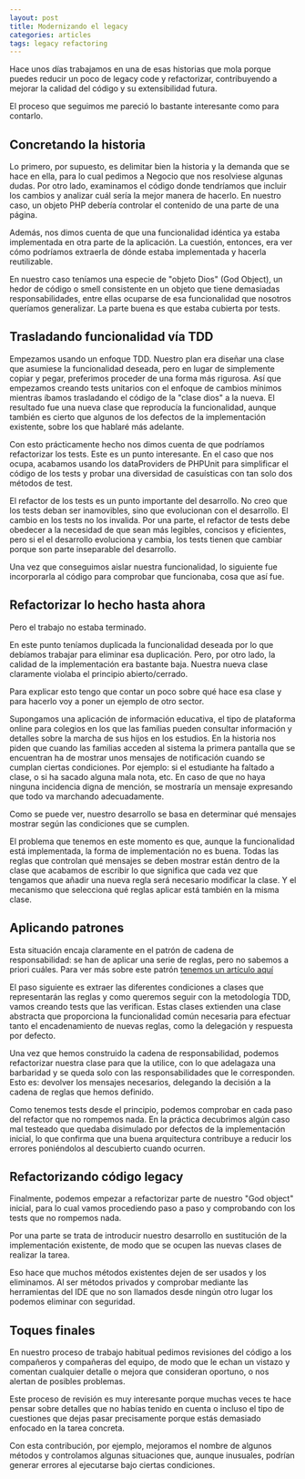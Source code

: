 ```yaml
---
layout: post
title: Modernizando el legacy
categories: articles
tags: legacy refactoring
---
```


Hace unos días trabajamos en una de esas historias que mola porque puedes reducir un poco de legacy code y refactorizar, contribuyendo a mejorar la calidad del código y su extensibilidad futura. 

El proceso que seguimos me pareció lo bastante interesante como para contarlo.

## Concretando la historia

Lo primero, por supuesto, es delimitar bien la historia y la demanda que se hace en ella, para lo cual pedimos a Negocio que nos resolviese algunas dudas. Por otro lado, examinamos el código donde tendríamos que incluir los cambios y analizar cuál sería la mejor manera de hacerlo. En nuestro caso, un objeto PHP debería controlar el contenido de una parte de una página.

Además, nos dimos cuenta de que una funcionalidad idéntica ya estaba implementada en otra parte de la aplicación. La cuestión, entonces, era ver cómo podríamos extraerla de dónde estaba implementada y hacerla reutilizable.

En nuestro caso teníamos una especie de "objeto Dios" (God Object), un hedor de código o smell consistente en un objeto que tiene demasiadas responsabilidades, entre ellas ocuparse de esa funcionalidad que nosotros queríamos generalizar. La parte buena es que estaba cubierta por tests.

## Trasladando funcionalidad vía TDD

Empezamos usando un enfoque TDD. Nuestro plan era diseñar una clase que asumiese la funcionalidad deseada, pero en lugar de simplemente copiar y pegar, preferimos proceder de una forma más rigurosa. Así que empezamos creando tests unitarios con el enfoque de cambios mínimos mientras íbamos trasladando el código de la "clase dios" a la nueva. El resultado fue una nueva clase que reproducía la funcionalidad, aunque también es cierto que algunos de los defectos de la implementación existente, sobre los que hablaré más adelante.

Con esto prácticamente hecho nos dimos cuenta de que podríamos refactorizar los tests. Este es un punto interesante. En el caso que nos ocupa, acabamos usando los dataProviders de PHPUnit para simplificar el código de los tests y probar una diversidad de casuísticas con tan solo dos métodos de test.

El refactor de los tests es un punto importante del desarrollo. No creo que los tests deban ser inamovibles, sino que evolucionan con el desarrollo. El cambio en los tests no los invalida. Por una parte, el refactor de tests debe obedecer a la necesidad de que sean más legibles, concisos y eficientes, pero si el el desarrollo evoluciona y cambia, los tests tienen que cambiar porque son parte inseparable del desarrollo.

Una vez que conseguimos aislar nuestra funcionalidad, lo siguiente fue incorporarla al código para comprobar que funcionaba, cosa que así fue.

## Refactorizar lo hecho hasta ahora

Pero el trabajo no estaba terminado.

En este punto teníamos duplicada la funcionalidad deseada por lo que debíamos trabajar para eliminar esa duplicación. Pero, por otro lado, la calidad de la implementación era bastante baja. Nuestra nueva clase claramente violaba el principio abierto/cerrado. 

Para explicar esto tengo que contar un poco sobre qué hace esa clase y para hacerlo voy a poner un ejemplo de otro sector.

Supongamos una aplicación de información educativa, el tipo de plataforma online para colegios en los que las familias pueden consultar información y detalles sobre la marcha de sus hijos en los estudios. En la historia nos piden que cuando las familias acceden al sistema la primera pantalla que se encuentran ha de mostrar unos mensajes de notificación cuando se cumplan ciertas condiciones. Por ejemplo: si el estudiante ha faltado a clase, o si ha sacado alguna mala nota, etc. En caso de que no haya ninguna incidencia digna de mención, se mostraría un mensaje expresando que todo va marchando adecuadamente.

Como se puede ver, nuestro desarrollo se basa en determinar qué mensajes mostrar según las condiciones que se cumplen.

El problema que tenemos en este momento es que, aunque la funcionalidad está implementada, la forma de implementación no es buena. Todas las reglas que controlan qué mensajes se deben mostrar están dentro de la clase que acabamos de escribir lo que significa que cada vez que tengamos que añadir una nueva regla será necesario modificar la clase. Y el mecanismo que selecciona qué reglas aplicar está también en la misma clase.

## Aplicando patrones

Esta situación encaja claramente en el patrón de cadena de responsabilidad: se han de aplicar una serie de reglas, pero no sabemos a priori cuáles. Para ver más sobre este patrón [tenemos un artículo aquí](https://talkingbit.wordpress.com/2016/12/05/cadena-de-responsabilidad/)

El paso siguiente es extraer las diferentes condiciones a clases que representarán las reglas y como queremos seguir con la metodología TDD, vamos creando tests que las verifican. Estas clases extienden una clase abstracta que proporciona la funcionalidad común necesaria para efectuar tanto el encadenamiento de nuevas reglas, como la delegación y respuesta por defecto.

Una vez que hemos construido la cadena de responsabilidad, podemos refactorizar nuestra clase para que la utilice, con lo que adelagaza una barbaridad y se queda solo con las responsabilidades que le corresponden. Esto es: devolver los mensajes necesarios, delegando la decisión a la cadena de reglas que hemos definido.

Como tenemos tests desde el principio, podemos comprobar en cada paso del refactor que no rompemos nada. En la práctica decubrimos algún caso mal testeado que quedaba disimulado por defectos de la implementación inicial, lo que confirma que una buena arquitectura contribuye a reducir los errores poniéndolos al descubierto cuando ocurren.

## Refactorizando código legacy

Finalmente, podemos empezar a refactorizar parte de nuestro "God object" inicial, para lo cual vamos procediendo paso a paso y comprobando con los tests que no rompemos nada.

Por una parte se trata de introducir nuestro desarrollo en sustitución de la implementación existente, de modo que se ocupen las nuevas clases de realizar la tarea.

Eso hace que muchos métodos existentes dejen de ser usados y los eliminamos. Al ser métodos privados y comprobar mediante las herramientas del IDE que no son llamados desde ningún otro lugar los podemos eliminar con seguridad.

## Toques finales

En nuestro proceso de trabajo habitual pedimos revisiones del código a los compañeros y compañeras del equipo, de modo que le echan un vistazo y comentan cualquier detalle o mejora que consideran oportuno, o nos alertan de posibles problemas.

Este proceso de revisión es muy interesante porque muchas veces te hace pensar sobre detalles que no habías tenido en cuenta o incluso el tipo de cuestiones que dejas pasar precisamente porque estás demasiado enfocado en la tarea concreta.

Con esta contribución, por ejemplo, mejoramos el nombre de algunos métodos y controlamos algunas situaciones que, aunque inusuales, podrían generar errores al ejecutarse bajo ciertas condiciones.
